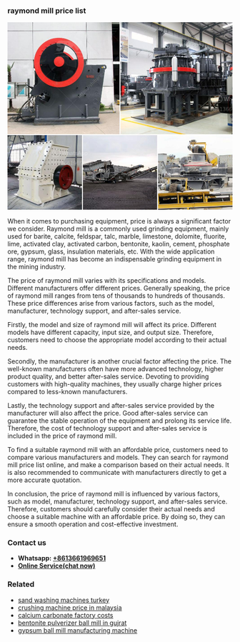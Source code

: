 <h3>raymond mill price list</h3><img src='1706773565.jpg' alt=''><p>When it comes to purchasing equipment, price is always a significant factor we consider. Raymond mill is a commonly used grinding equipment, mainly used for barite, calcite, feldspar, talc, marble, limestone, dolomite, fluorite, lime, activated clay, activated carbon, bentonite, kaolin, cement, phosphate ore, gypsum, glass, insulation materials, etc. With the wide application range, raymond mill has become an indispensable grinding equipment in the mining industry.</p><p>The price of raymond mill varies with its specifications and models. Different manufacturers offer different prices. Generally speaking, the price of raymond mill ranges from tens of thousands to hundreds of thousands. These price differences arise from various factors, such as the model, manufacturer, technology support, and after-sales service.</p><p>Firstly, the model and size of raymond mill will affect its price. Different models have different capacity, input size, and output size. Therefore, customers need to choose the appropriate model according to their actual needs.</p><p>Secondly, the manufacturer is another crucial factor affecting the price. The well-known manufacturers often have more advanced technology, higher product quality, and better after-sales service. Devoting to providing customers with high-quality machines, they usually charge higher prices compared to less-known manufacturers.</p><p>Lastly, the technology support and after-sales service provided by the manufacturer will also affect the price. Good after-sales service can guarantee the stable operation of the equipment and prolong its service life. Therefore, the cost of technology support and after-sales service is included in the price of raymond mill.</p><p>To find a suitable raymond mill with an affordable price, customers need to compare various manufacturers and models. They can search for raymond mill price list online, and make a comparison based on their actual needs. It is also recommended to communicate with manufacturers directly to get a more accurate quotation.</p><p>In conclusion, the price of raymond mill is influenced by various factors, such as model, manufacturer, technology support, and after-sales service. Therefore, customers should carefully consider their actual needs and choose a suitable machine with an affordable price. By doing so, they can ensure a smooth operation and cost-effective investment.</p><h3>Contact us</h3><ul><li><strong>Whatsapp:&nbsp;<a href="https://wa.me/8613661969651">+8613661969651</a></strong></li><li><a href="https://swt.shibang-china.com/?git&amp;zhl&amp;raymond mill price list"><strong>Online Service(chat now)</strong></a></li></ul><h3>Related</h3><ul><li><a href='sand washing machines turkey.md'>sand washing machines turkey</a></li><li><a href='crushing machine price in malaysia.md'>crushing machine price in malaysia</a></li><li><a href='calcium carbonate factory costs.md'>calcium carbonate factory costs</a></li><li><a href='bentonite pulverizer ball mill in gujrat.md'>bentonite pulverizer ball mill in gujrat</a></li><li><a href='gypsum ball mill manufacturing machine.md'>gypsum ball mill manufacturing machine</a></li></ul>